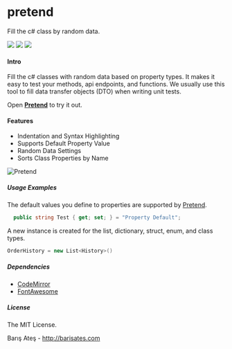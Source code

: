 # pretend
Fill the c# class by random data.

![](https://img.shields.io/github/stars/barisates/pretend.svg) ![](https://img.shields.io/github/forks/barisates/pretend.svg) ![](https://img.shields.io/github/issues/barisates/pretend.svg)

#### Intro

Fill the c# classes with random data based on property types. It makes it easy to test your methods, api endpoints, and functions. We usually use this tool to fill data transfer objects (DTO) when writing unit tests.

Open **[Pretend](http://barisates.com/pretend/ "Pretend")** to try it out.

#### Features

- Indentation and Syntax Highlighting
- Supports Default Property Value
- Random Data Settings
- Sorts Class Properties by Name

![Pretend](http://barisates.com/git/pretend/pretend.jpg "Pretend")

#####  Usage Examples

The default values you define to properties are supported by [Pretend](http://barisates.com/pretend/ "Pretend").

```csharp
  public string Test { get; set; } = "Property Default";
```

A new instance is created for the list, dictionary, struct, enum, and class types.

```csharp
OrderHistory = new List<History>()
```

##### Dependencies

- [CodeMirror](https://codemirror.net/ "CodeMirror")
- [FontAwesome](https://fontawesome.com/ "FontAwesome")

##### License

The MIT License.

Barış Ateş - http://barisates.com